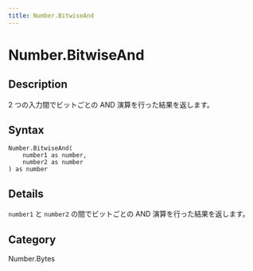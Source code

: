 ```yaml
---
title: Number.BitwiseAnd
---
```


# Number.BitwiseAnd


## Description

2 つの入力間でビットごとの AND 演算を行った結果を返します。


## Syntax

```powerquery
Number.BitwiseAnd(
    number1 as number,
    number2 as number
) as number
```


## Details

<code>number1</code> と <code>number2</code> の間でビットごとの AND 演算を行った結果を返します。



## Category
Number.Bytes
